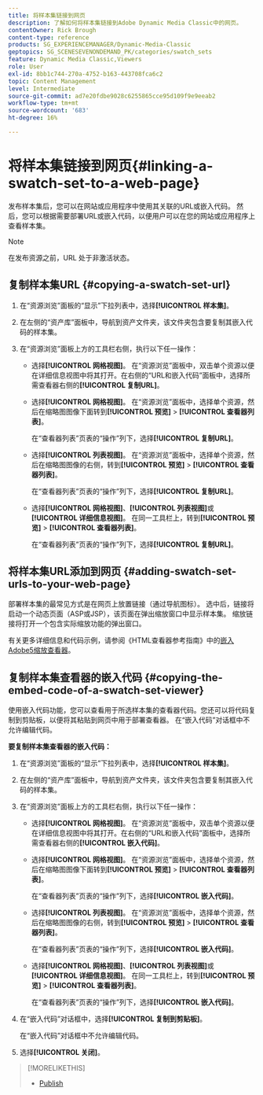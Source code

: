 ```yaml
---
title: 将样本集链接到网页
description: 了解如何将样本集链接到Adobe Dynamic Media Classic中的网页。
contentOwner: Rick Brough
content-type: reference
products: SG_EXPERIENCEMANAGER/Dynamic-Media-Classic
geptopics: SG_SCENESEVENONDEMAND_PK/categories/swatch_sets
feature: Dynamic Media Classic,Viewers
role: User
exl-id: 8bb1c744-270a-4752-b163-443708fca6c2
topic: Content Management
level: Intermediate
source-git-commit: ad7e20fdbe9028c6255865cce95d109f9e9eeab2
workflow-type: tm+mt
source-wordcount: '683'
ht-degree: 16%

---
```


# 将样本集链接到网页{#linking-a-swatch-set-to-a-web-page}

发布样本集后，您可以在网站或应用程序中使用其关联的URL或嵌入代码。 然后，您可以根据需要部署URL或嵌入代码，以便用户可以在您的网站或应用程序上查看样本集。

>[!NOTE]
>
>在发布资源之前，URL 处于非激活状态。

## 复制样本集URL {#copying-a-swatch-set-url}

1. 在“资源浏览”面板的“显示”下拉列表中，选择&#x200B;**[!UICONTROL 样本集]**。
1. 在左侧的“资产库”面板中，导航到资产文件夹，该文件夹包含要复制其嵌入代码的样本集。
1. 在“资源浏览”面板上方的工具栏右侧，执行以下任一操作：

   * 选择&#x200B;**[!UICONTROL 网格视图]**。 在“资源浏览”面板中，双击单个资源以便在详细信息视图中将其打开。在右侧的“URL和嵌入代码”面板中，选择所需查看器右侧的&#x200B;**[!UICONTROL 复制URL]**。
   * 选择&#x200B;**[!UICONTROL 网格视图]**。 在“资源浏览”面板中，选择单个资源，然后在缩略图图像下面转到&#x200B;**[!UICONTROL 预览]** > **[!UICONTROL 查看器列表]**。

     在“查看器列表”页表的“操作”列下，选择&#x200B;**[!UICONTROL 复制URL]**。

   * 选择&#x200B;**[!UICONTROL 列表视图]**。 在“资源浏览”面板中，选择单个资源，然后在缩略图图像的右侧，转到&#x200B;**[!UICONTROL 预览]** > **[!UICONTROL 查看器列表]**。

     在“查看器列表”页表的“操作”列下，选择&#x200B;**[!UICONTROL 复制URL]**。

   * 选择&#x200B;**[!UICONTROL 网格视图]**、**[!UICONTROL 列表视图]**&#x200B;或&#x200B;**[!UICONTROL 详细信息视图]**。 在同一工具栏上，转到&#x200B;**[!UICONTROL 预览]** > **[!UICONTROL 查看器列表]**。

     在“查看器列表”页表的“操作”列下，选择&#x200B;**[!UICONTROL 复制URL]**。

## 将样本集URL添加到网页 {#adding-swatch-set-urls-to-your-web-page}

部署样本集的最常见方式是在网页上放置链接（通过导航图标）。 选中后，链接将启动一个动态页面（ASP或JSP），该页面在弹出缩放窗口中显示样本集。 缩放链接将打开一个包含实际缩放功能的弹出窗口。

有关更多详细信息和代码示例，请参阅《HTML查看器参考指南》中的[嵌入Adobe5缩放查看器](https://experienceleague.adobe.com/zh-hans/docs/dynamic-media-developer-resources/library/viewers-aem-assets-dmc/zoom/c-html5-20-zoom-viewer-about#section-e1c3106f5b3e445d9b95be337c2f94e2)。

## 复制样本集查看器的嵌入代码 {#copying-the-embed-code-of-a-swatch-set-viewer}

使用嵌入代码功能，您可以查看用于所选样本集的查看器代码。您还可以将代码复制到剪贴板，以便将其粘贴到网页中用于部署查看器。 在“嵌入代码”对话框中不允许编辑代码。

**要复制样本集查看器的嵌入代码：**

1. 在“资源浏览”面板的“显示”下拉列表中，选择&#x200B;**[!UICONTROL 样本集]**。
1. 在左侧的“资产库”面板中，导航到资产文件夹，该文件夹包含要复制其嵌入代码的样本集。
1. 在“资源浏览”面板上方的工具栏右侧，执行以下任一操作：

   * 选择&#x200B;**[!UICONTROL 网格视图]**。 在“资源浏览”面板中，双击单个资源以便在详细信息视图中将其打开。在右侧的“URL和嵌入代码”面板中，选择所需查看器右侧的&#x200B;**[!UICONTROL 嵌入代码]**。
   * 选择&#x200B;**[!UICONTROL 网格视图]**。 在“资源浏览”面板中，选择单个资源，然后在缩略图图像下面转到&#x200B;**[!UICONTROL 预览]** > **[!UICONTROL 查看器列表]**。

     在“查看器列表”页表的“操作”列下，选择&#x200B;**[!UICONTROL 嵌入代码]**。

   * 选择&#x200B;**[!UICONTROL 列表视图]**。 在“资源浏览”面板中，选择单个资源，然后在缩略图图像的右侧，转到&#x200B;**[!UICONTROL 预览]** > **[!UICONTROL 查看器列表]**。

     在“查看器列表”页表的“操作”列下，选择&#x200B;**[!UICONTROL 嵌入代码]**。

   * 选择&#x200B;**[!UICONTROL 网格视图]**、**[!UICONTROL 列表视图]**&#x200B;或&#x200B;**[!UICONTROL 详细信息视图]**。 在同一工具栏上，转到&#x200B;**[!UICONTROL 预览]** > **[!UICONTROL 查看器列表]**。

     在“查看器列表”页表的“操作”列下，选择&#x200B;**[!UICONTROL 嵌入代码]**。

1. 在“嵌入代码”对话框中，选择&#x200B;**[!UICONTROL 复制到剪贴板]**。

   在“嵌入代码”对话框中不允许编辑代码。

1. 选择&#x200B;**[!UICONTROL 关闭]**。

>[!MORELIKETHIS]
>
>* [Publish](publishing-files.md#publishing_files)
